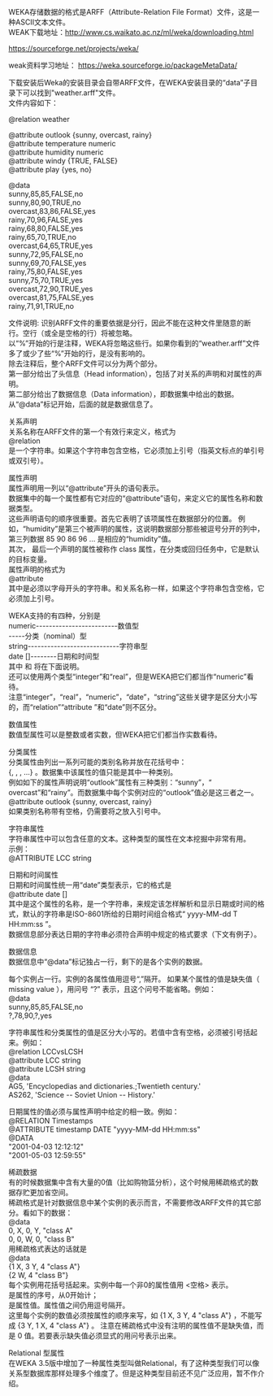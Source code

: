 WEKA存储数据的格式是ARFF（Attribute-Relation File Format）文件，这是一种ASCII文本文件。      
WEAK下载地址：http://www.cs.waikato.ac.nz/ml/weka/downloading.html         

https://sourceforge.net/projects/weka/

weak资料学习地址： https://weka.sourceforge.io/packageMetaData/


下载安装后Weka的安装目录会自带ARFF文件，在WEKA安装目录的“data”子目录下可以找到"weather.arff"文件。              
文件内容如下：

@relation weather           

@attribute outlook {sunny, overcast, rainy}             
@attribute temperature numeric        
@attribute humidity numeric           
@attribute windy {TRUE, FALSE}            
@attribute play {yes, no}           

@data         
sunny,85,85,FALSE,no         
sunny,80,90,TRUE,no          
overcast,83,86,FALSE,yes            
rainy,70,96,FALSE,yes          
rainy,68,80,FALSE,yes           
rainy,65,70,TRUE,no                      
overcast,64,65,TRUE,yes          
sunny,72,95,FALSE,no          
sunny,69,70,FALSE,yes          
rainy,75,80,FALSE,yes         
sunny,75,70,TRUE,yes           
overcast,72,90,TRUE,yes           
overcast,81,75,FALSE,yes            
rainy,71,91,TRUE,no          


文件说明: 
识别ARFF文件的重要依据是分行，因此不能在这种文件里随意的断行。空行（或全是空格的行）将被忽略。         
以“%”开始的行是注释，WEKA将忽略这些行。如果你看到的“weather.arff”文件多了或少了些“%”开始的行，是没有影响的。            
除去注释后，整个ARFF文件可以分为两个部分。         
第一部分给出了头信息（Head information），包括了对关系的声明和对属性的声明。      
第二部分给出了数据信息（Data information），即数据集中给出的数据。从“@data”标记开始，后面的就是数据信息了。          

关系声明     
关系名称在ARFF文件的第一个有效行来定义，格式为          
@relation <relation-name>        
<relation-name>是一个字符串。如果这个字符串包含空格，它必须加上引号（指英文标点的单引号或双引号）。        

属性声明       
属性声明用一列以“@attribute”开头的语句表示。        
数据集中的每一个属性都有它对应的“@attribute”语句，来定义它的属性名称和数据类型。         
这些声明语句的顺序很重要。首先它表明了该项属性在数据部分的位置。
例如，“humidity”是第三个被声明的属性，这说明数据部分那些被逗号分开的列中，第三列数据 85 90 86 96 ... 是相应的“humidity”值。           
其次， 最后一个声明的属性被称作 class 属性，在分类或回归任务中，它是默认的目标变量。          
属性声明的格式为          
@attribute <attribute-name> <datatype>             
其中<attribute-name>是必须以字母开头的字符串。和关系名称一样，如果这个字符串包含空格，它必须加上引号。        

WEKA支持的<datatype>有四种，分别是         
numeric-------------------------数值型         
<nominal-specification>-----分类（nominal）型          
string----------------------------字符串型       
date [<date-format>]--------日期和时间型           
其中<nominal-specification> 和<date-format> 将在下面说明。             
还可以使用两个类型“integer”和“real”，但是WEKA把它们都当作“numeric”看待。       
注意“integer”，“real”，“numeric”，“date”，“string”这些关键字是区分大小写的，而“relation”“attribute ”和“date”则不区分。       

数值属性      
数值型属性可以是整数或者实数，但WEKA把它们都当作实数看待。         

分类属性            
分类属性由<nominal-specification>列出一系列可能的类别名称并放在花括号中：        
{<nominal-name1>, <nominal-name2>, <nominal-name3>, ...} 。数据集中该属性的值只能是其中一种类别。       
例如如下的属性声明说明“outlook”属性有三种类别：“sunny”，“ overcast”和“rainy”。而数据集中每个实例对应的“outlook”值必是这三者之一。        
@attribute outlook {sunny, overcast, rainy}       
如果类别名称带有空格，仍需要将之放入引号中。         

字符串属性       
字符串属性中可以包含任意的文本。这种类型的属性在文本挖掘中非常有用。       
示例：             
@ATTRIBUTE LCC string           

日期和时间属性             
日期和时间属性统一用“date”类型表示，它的格式是           
@attribute <name> date [<date-format>]             
其中<name>是这个属性的名称，<date-format>是一个字符串，来规定该怎样解析和显示日期或时间的格式，默认的字符串是ISO-8601所给的日期时间组合格式“ yyyy-MM-dd T HH:mm:ss ”。           
数据信息部分表达日期的字符串必须符合声明中规定的格式要求（下文有例子）。           

数据信息         
数据信息中“@data”标记独占一行，剩下的是各个实例的数据。       

每个实例占一行。实例的各属性值用逗号“,”隔开。 如果某个属性的值是缺失值（ missing value ），用问号 “?” 表示，且这个问号不能省略。例如：       
@data          
sunny,85,85,FALSE,no           
?,78,90,?,yes           


字符串属性和分类属性的值是区分大小写的。若值中含有空格，必须被引号括起来。例如：  
@relation LCCvsLCSH  
@attribute LCC string  
@attribute LCSH string  
@data  
AG5, 'Encyclopedias and dictionaries.;Twentieth century.'  
AS262, 'Science -- Soviet Union -- History.'


日期属性的值必须与属性声明中给定的相一致。例如：         
@RELATION Timestamps  
@ATTRIBUTE timestamp DATE "yyyy-MM-dd HH:mm:ss"  
@DATA  
"2001-04-03 12:12:12"  
"2001-05-03 12:59:55"

稀疏数据           
有的时候数据集中含有大量的0值（比如购物篮分析），这个时候用稀疏格式的数据存贮更加省空间。  
稀疏格式是针对数据信息中某个实例的表示而言，不需要修改ARFF文件的其它部分。看如下的数据：        
@data      
0, X, 0, Y, "class A"          
0, 0, W, 0, "class B"        
用稀疏格式表达的话就是          
@data          
{1 X, 3 Y, 4 "class A"}         
{2 W, 4 "class B"}          
每个实例用花括号括起来。实例中每一个非0的属性值用<index> <空格> <value>表示。            
<index>是属性的序号，从0开始计；        
<value>是属性值。属性值之间仍用逗号隔开。       
这里每个实例的数值必须按属性的顺序来写，如   {1 X, 3 Y, 4 "class A"} ，不能写成 {3 Y, 1 X, 4 "class A"} 。
注意在稀疏格式中没有注明的属性值不是缺失值，而是 0 值。若要表示缺失值必须显式的用问号表示出来。    

Relational 型属性           
在WEKA 3.5版中增加了一种属性类型叫做Relational，有了这种类型我们可以像关系型数据库那样处理多个维度了。但是这种类型目前还不见广泛应用，暂不作介绍。         
